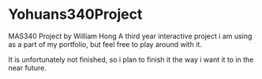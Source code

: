 # Yohuans340Project
MAS340 Project by William Hong
A third year interactive project i am using as a part of my portfolio, but feel free to play around with it.

It is unfortunately not finished, so i plan to finish it the way i want it to in the near future.
